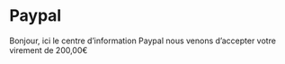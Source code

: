 # Paypal
Bonjour, ici le centre d’information Paypal nous venons d’accepter votre virement de 200,00€
